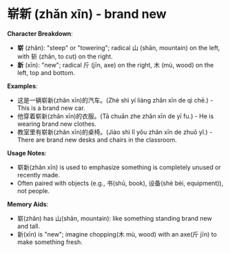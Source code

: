# **崭新 (zhǎn xīn) - brand new**

**Character Breakdown**:  
- **崭** (zhǎn): "steep" or "towering"; radical 山 (shān, mountain) on the left, with 斩 (zhǎn, to cut) on the right.  
- **新** (xīn): "new"; radical 斤 (jīn, axe) on the right, 木 (mù, wood) on the left, top and bottom.

**Examples**:  
- 这是一辆崭新(zhǎn xīn)的汽车。(Zhè shì yí liàng zhǎn xīn de qì chē.) - This is a brand new car.  
- 他穿着崭新(zhǎn xīn)的衣服。(Tā chuān zhe zhǎn xīn de yī fu.) - He is wearing brand new clothes.  
- 教室里有崭新(zhǎn xīn)的桌椅。(Jiào shì lǐ yǒu zhǎn xīn de zhuō yǐ.) - There are brand new desks and chairs in the classroom.

**Usage Notes**:  
- 崭新(zhǎn xīn) is used to emphasize something is completely unused or recently made.  
- Often paired with objects (e.g., 书(shū, book), 设备(shè bèi, equipment)), not people.

**Memory Aids**:  
- 崭(zhǎn) has 山(shān, mountain): like something standing brand new and tall.  
- 新(xīn) is "new"; imagine chopping(木 mù, wood) with an axe(斤 jīn) to make something fresh.